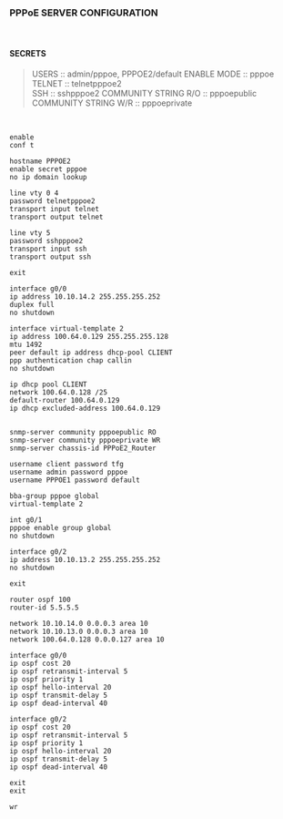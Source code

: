 ### PPPoE SERVER CONFIGURATION

&nbsp; 

#### SECRETS  

> USERS                 :: admin/pppoe, PPPOE2/default
> ENABLE MODE           :: pppoe
> TELNET                :: telnetpppoe2  
> SSH                   :: sshpppoe2 
> COMMUNITY STRING R/O  :: pppoepublic
> COMMUNITY STRING W/R  :: pppoeprivate


&nbsp;  

```  
enable
conf t

hostname PPPOE2
enable secret pppoe
no ip domain lookup

line vty 0 4
password telnetpppoe2
transport input telnet
transport output telnet

line vty 5
password sshpppoe2
transport input ssh
transport output ssh

exit

interface g0/0
ip address 10.10.14.2 255.255.255.252
duplex full
no shutdown

interface virtual-template 2
ip address 100.64.0.129 255.255.255.128
mtu 1492
peer default ip address dhcp-pool CLIENT
ppp authentication chap callin
no shutdown

ip dhcp pool CLIENT
network 100.64.0.128 /25
default-router 100.64.0.129
ip dhcp excluded-address 100.64.0.129


snmp-server community pppoepublic RO
snmp-server community pppoeprivate WR
snmp-server chassis-id PPPoE2_Router

username client password tfg
username admin password pppoe
username PPPOE1 password default

bba-group pppoe global
virtual-template 2

int g0/1
pppoe enable group global
no shutdown

interface g0/2
ip address 10.10.13.2 255.255.255.252
no shutdown

exit

router ospf 100
router-id 5.5.5.5

network 10.10.14.0 0.0.0.3 area 10
network 10.10.13.0 0.0.0.3 area 10
network 100.64.0.128 0.0.0.127 area 10

interface g0/0
ip ospf cost 20
ip ospf retransmit-interval 5
ip ospf priority 1
ip ospf hello-interval 20
ip ospf transmit-delay 5
ip ospf dead-interval 40

interface g0/2
ip ospf cost 20
ip ospf retransmit-interval 5
ip ospf priority 1
ip ospf hello-interval 20
ip ospf transmit-delay 5
ip ospf dead-interval 40

exit
exit

wr  
```  